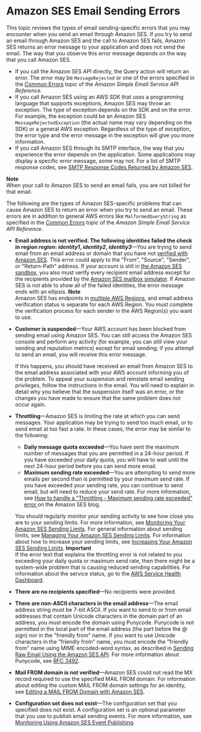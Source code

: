 # Amazon SES Email Sending Errors<a name="ses-errors"></a>

This topic reviews the types of email sending\-specific errors that you may encounter when you send an email through Amazon SES\. If you try to send an email through Amazon SES and the call to Amazon SES fails, Amazon SES returns an error message to your application and does not send the email\. The way that you observe this error message depends on the way that you call Amazon SES\.
+ If you call the Amazon SES API directly, the Query action will return an error\. The error may be `MessageRejected` or one of the errors specified in the [Common Errors](http://tinyurl.com/bfzl8s6) topic of the *Amazon Simple Email Service API Reference*\.
+ If you call Amazon SES using an AWS SDK that uses a programming language that supports exceptions, Amazon SES may throw an exception\. The type of exception depends on the SDK and on the error\. For example, the exception could be an Amazon SES `MessageRejectedException` \(the actual name may vary depending on the SDK\) or a general AWS exception\. Regardless of the type of exception, the error type and the error message in the exception will give you more information\.
+ If you call Amazon SES through its SMTP interface, the way that you experience the error depends on the application\. Some applications may display a specific error message, some may not\. For a list of SMTP response codes, see [SMTP Response Codes Returned by Amazon SES](smtp-response-codes.md)\. 

**Note**  
When your call to Amazon SES to send an email fails, you are not billed for that email\.

The following are the types of Amazon SES\-specific problems that can cause Amazon SES to return an error when you try to send an email\. These errors are in addition to general AWS errors like `MalformedQueryString` as specified in the [Common Errors](http://tinyurl.com/bfzl8s6) topic of the *Amazon Simple Email Service API Reference*\.
+ **Email address is not verified\. The following identities failed the check in region *region*: *identity1*, *identity2*, *identity3***—You are trying to send email from an email address or domain that you have not [verified with Amazon SES](verify-addresses-and-domains.md)\. This error could apply to the "From", "Source", "Sender", or "Return\-Path" address\. If your account is still in [the Amazon SES sandbox](request-production-access.md), you also must verify every recipient email address except for the recipients provided by the [Amazon SES mailbox simulator](mailbox-simulator.md)\. If Amazon SES is not able to show all of the failed identities, the error message ends with an ellipsis\.
**Note**  
Amazon SES has endpoints in [multiple AWS Regions](regions.md), and email address verification status is separate for each AWS Region\. You must complete the verification process for each sender in the AWS Region\(s\) you want to use\.
+ **Customer is suspended**—Your AWS account has been blocked from sending email using Amazon SES\. You can still access the Amazon SES console and perform any activity \(for example, you can still view your sending and reputation metrics\) except for email sending; if you attempt to send an email, you will receive this error message\. 

  If this happens, you should have received an email from Amazon SES to the email address associated with your AWS account informing you of the problem\. To appeal your suspension and reinstate email sending privileges, follow the instructions in the email\. You will need to explain in detail why you believe that the suspension itself was an error, or the changes you have made to ensure that the same problem does not occur again\.
+ **Throttling**—Amazon SES is limiting the rate at which you can send messages\. Your application may be trying to send too much email, or to send email at too fast a rate\. In these cases, the error may be similar to the following:
  + **Daily message quota exceeded**—You have sent the maximum number of messages that you are permitted in a 24\-hour period\. If you have exceeded your daily quota, you will have to wait until the next 24\-hour period before you can send more email\.
  + **Maximum sending rate exceeded**—You are attempting to send more emails per second than is permitted by your maximum send rate\. If you have exceeded your sending rate, you can continue to send email, but will need to reduce your send rate\. For more information, see [How to handle a "Throttling \- Maximum sending rate exceeded" error ](https://aws.amazon.com//blogs/ses/how-to-handle-a-throttling-maximum-sending-rate-exceeded-error/) on the Amazon SES blog\.

  You should regularly monitor your sending activity to see how close you are to your sending limits\. For more information, see [Monitoring Your Amazon SES Sending Limits](monitor-sending-limits.md)\. For general information about sending limits, see [Managing Your Amazon SES Sending Limits](manage-sending-limits.md)\. For information about how to increase your sending limits, see [Increasing Your Amazon SES Sending Limits](increase-sending-limits.md)\.
**Important**  
If the error text that explains the throttling error is not related to you exceeding your daily quota or maximum send rate, then there might be a system\-wide problem that is causing reduced sending capabilities\. For information about the service status, go to the [AWS Service Health Dashboard](http://status.aws.amazon.com/)\.
+ **There are no recipients specified**—No recipients were provided\. 
+ **There are non\-ASCII characters in the email address**—The email address string must be 7\-bit ASCII\. If you want to send to or from email addresses that contain Unicode characters in the domain part of an address, you must encode the domain using Punycode\. Punycode is not permitted in the local part of the email address \(the part before the @ sign\) nor in the "friendly from" name\. If you want to use Unicode characters in the "friendly from" name, you must encode the "friendly from" name using MIME encoded\-word syntax, as described in [Sending Raw Email Using the Amazon SES API](send-email-raw.md)\. For more information about Punycode, see [RFC 3492](http://tools.ietf.org/html/rfc3492)\. 
+ **Mail FROM domain is not verified**—Amazon SES could not read the MX record required to use the specified MAIL FROM domain\. For information about editing the custom MAIL FROM domain settings for an identity, see [Editing a MAIL FROM Domain with Amazon SES](mail-from-edit.md)\. 
+ **Configuration set does not exist**—The configuration set that you specified does not exist\. A configuration set is an optional parameter that you use to publish email sending events\. For more information, see [Monitoring Using Amazon SES Event Publishing](monitor-using-event-publishing.md)\. 